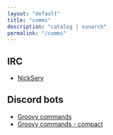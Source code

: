 ```yaml
---
layout: "default"
title: "comms"
description: "catalog | sunarch"
permalink: "/comms"
---
```


## IRC

- [NickServ](irc-nickserv.md)

## Discord bots

- [Groovy commands](discord-bot-groovy-cmd.md)
- [Groovy commands - compact](discord-bot-groovy-cmd-compact)
